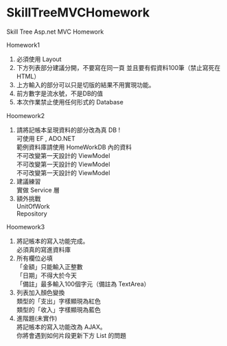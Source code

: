 # SkillTreeMVCHomework
Skill Tree Asp.net MVC Homework 

Homework1
1. 必須使用 Layout
2. 下方列表部分建議分開，不要寫在同一頁 並且要有假資料100筆（禁止寫死在 HTML）
3. 上方輸入的部分可以只是切版的結果不用實現功能。
4. 前方數字是流水號，不是DB的值
5. 本次作業禁止使用任何形式的 Database

Hoomework2
1. 請將記帳本呈現資料的部分改為真 DB !<br />
可使用 EF , ADO.NET<br />
範例資料庫請使用 HomeWorkDB 內的資料<br />
不可改變第一天設計的 ViewModel<br />
不可改變第一天設計的 ViewModel<br />
不可改變第一天設計的 ViewModel<br />
2. 建議練習<br />
實做 Service 層
3. 額外挑戰<br />
UnitOfWork<br />
Repository

Hoomework3
1. 將記帳本的寫入功能完成。<br />
必須真的寫進資料庫<br />
2. 所有欄位必填<br />
「金額」只能輸入正整數<br />
「日期」不得大於今天<br />
「備註」最多輸入100個字元（備註為 TextArea）<br />
3. 列表加入顏色變換<br />
類型的「支出」字樣顯現為紅色<br />
類型的「收入」字樣顯現為藍色<br />
4. 進階題(未實作)<br />
將記帳本的寫入功能改為 AJAX。<br />
你將會遇到如何片段更新下方 List 的問題<br />

